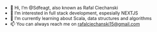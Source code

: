 - 👋 Hi, I’m @Sdfeagt, also known as Rafal Ciechanski
- 👀 I’m interested in full stack development, espesially NEXTJS
- 🌱 I’m currently learning about Scala, data structures and algorithms
- 📫 You can always reach me on rafalciechanski15@gmail.com


<!--- Removed the stats until they are repaired
[![Sdfeagt's GitHub stats-Dark](https://github-readme-stats.vercel.app/api?username=sdfeagt&show_icons=true&theme=dark#gh-dark-mode-only)](https://github.com/anuraghazra/github-readme-stats#gh-dark-mode-only)
[![Sdfeagt's GitHub stats-Light](https://github-readme-stats.vercel.app/api?username=sdfeagt&show_icons=true&theme=default#gh-light-mode-only)](https://github.com/anuraghazra/github-readme-stats#gh-light-mode-only)
--->





<!---
Sdfeagt/Sdfeagt is a ✨ special ✨ repository because its `README.md` (this file) appears on your GitHub profile.
You can click the Preview link to take a look at your changes.
--->


